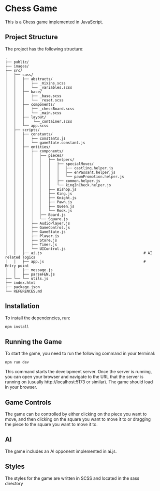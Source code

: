 # Chess Game

This is a Chess game implemented in JavaScript.

## Project Structure

The project has the following structure:

    .
    ├── public/ 
    ├── images/ 
    ├── src/ 
    │   ├── sass/ 
    │   │   ├── abstracts/ 
    │   │   │   ├── _mixins.scss 
    │   │   │   └── _variables.scss 
    │   │   ├── base/ 
    │   │   │   ├── _base.scss 
    │   │   │   └── _reset.scss 
    │   │   ├── components/ 
    │   │   │   ├── _chessBoard.scss 
    │   │   │   └── _main.scss 
    │   │   ├── layout/ 
    │   │   │    └──_container.scss 
    │   │   └── app.scss 
    │   ├── scripts/ 
    │   │   ├── constants/ 
    │   │   │   ├── constants.js 
    │   │   │   └── gameState.constant.js 
    │   │   ├── entities/ 
    │   │   │   ├── components/ 
    │   │   │   │   ├── pieces/
    │   │   │   │   │   ├── helpers/
    │   │   │   │   │   │   ├── specialMoves/
    │   │   │   │   │   │   │   ├── castling.helper.js
    │   │   │   │   │   │   │   ├── enPassant.helper.js
    │   │   │   │   │   │   │   └── pawnPromotion.helper.js
    │   │   │   │   │   │   ├── common.helper.js
    │   │   │   │   │   │   └── kingInCheck.helper.js
    │   │   │   │   │   ├── Bishop.js
    │   │   │   │   │   ├── King.js
    │   │   │   │   │   ├── Knight.js
    │   │   │   │   │   ├── Pawn.js
    │   │   │   │   │   ├── Queen.js
    │   │   │   │   │   └── Rook.js
    │   │   │   │   ├── Board.js
    │   │   │   │   └── Square.js
    │   │   │   ├── AudioPlayer.js 
    │   │   │   ├── GameControl.js 
    │   │   │   ├── GameState.js 
    │   │   │   ├── Player.js 
    │   │   │   ├── Store.js 
    │   │   │   ├── Timer.js 
    │   │   │   └── UIControl.js 
    │   │   ├── ai.js                                               # AI related logics
    │   │   ├── app.js                                              # Entry point
    │   │   ├── message.js 
    │   │   ├── parseFEN.js 
    ├── └── └── utils.js
    ├── index.html 
    ├── package.json 
    └── REFERENCES.md 


## Installation

To install the dependencies, run:

```sh
npm install
```

## Running the Game

To start the game, you need to run the following command in your terminal:

```sh
npm run dev
```

This command starts the development server. Once the server is running, you can open your browser and navigate to the URL that the server is running on (usually http://localhost:5173 or similar). The game should load in your browser.

## Game Controls
The game can be controlled by either clicking on the piece you want to move, and then clicking on the square you want to move it to or dragging the piece to the square you want to move it to.

## AI
The game includes an AI opponent implemented in ai.js.

## Styles
The styles for the game are written in SCSS and located in the sass directory
